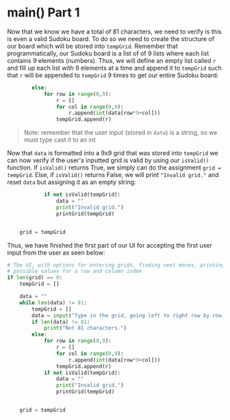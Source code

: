 # main\(\) Part 1

Now that we know we have a total of 81 characters, we need to verify is this is even a valid Sudoku board. To do so we need to create the structure of our board which will be stored into `tempGrid`. Remember that programmatically, our Sudoku board is a list of of 9 lists where each list contains 9 elements \(numbers\). Thus, we will define an empty list called `r` and fill up each list with 9 elements at a time and append it to `tempGrid` such that `r` will be appended to `tempGrid` 9 times to get our entire Sudoku board:

```python
        else:
            for row in range(0,9):
                r = []
                for col in range(0,9):
                    r.append(int(data[row*9+col]))
                tempGrid.append(r)
```

> Note: remember that the user input \(stored in `data`\) is a string, so we must type cast it to an int

Now that `data` is formatted into a 9x9 grid that was stored into `tempGrid` we can now verify if the user's inputted grid is valid by using our `isValid()` function. If `isValid()` returns True, we simply can do the assignment `grid = tempGrid`. Else, if `isValid()` returns False, we will print `"Invalid grid."` and reset `data` but assigning it as an empty string:

```python
            if not isValid(tempGrid):
                data = ""
                print("Invalid grid.")
                printGrid(tempGrid)


    grid = tempGrid
```

Thus, we have finished the first part of our UI for accepting the first user input from the user as seen below:

```python
# The UI, with options for entering grids, finding next moves, printing the current grid, finishing the grid, and printing out
# possible values for a row and column index
if len(grid) == 0:
    tempGrid = []

    data = ""
    while len(data) != 81:
        tempGrid = []
        data = input("Type in the grid, going left to right row by row, 0 = empty: ")
        if len(data) != 81:
            print("Not 81 characters.")
        else:
            for row in range(0,9):
                r = []
                for col in range(0,9):
                    r.append(int(data[row*9+col]))
                tempGrid.append(r)
            if not isValid(tempGrid):
                data = ""
                print("Invalid grid.")
                printGrid(tempGrid)


    grid = tempGrid
```

